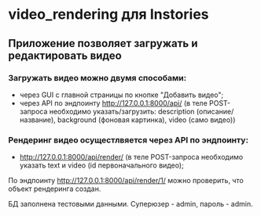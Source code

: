 # video_rendering для Instories
## Приложение позволяет загружать и редактировать видео
### Загружать видео можно двумя способами:
- через GUI с главной страницы по кнопке "Добавить видео";
- через API по эндпоинту http://127.0.0.1:8000/api/ (в теле POST-запроса необходимо указать/загрузить: description (описание/название), background (фоновая картинка), video (само видео))
### Рендеринг видео осущестлвяется через API по эндпоинту:
- http://127.0.0.1:8000/api/render/ (в теле POST-запроса необходимо указать text и video (id первоначального видео);

По эндпоинту http://127.0.0.1:8000/api/render/1/ можно проверить, что объект рендеринга создан.

БД заполнена тестовыми данными. Суперюзер - admin, пароль - admin.
